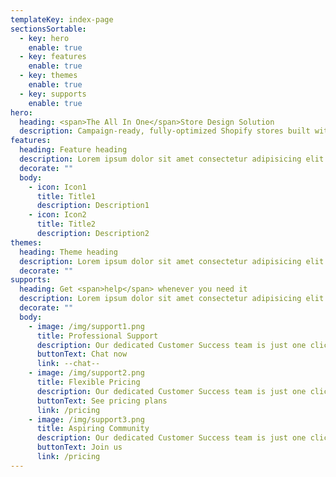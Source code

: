 ```yaml
---
templateKey: index-page
sectionsSortable:
  - key: hero
    enable: true
  - key: features
    enable: true
  - key: themes
    enable: true
  - key: supports
    enable: true
hero:
  heading: <span>The All In One</span>Store Design Solution
  description: Campaign-ready, fully-optimized Shopify stores built with half the time and zero the code.
features:
  heading: Feature heading
  description: Lorem ipsum dolor sit amet consectetur adipisicing elit. Nisi asperiores, dignissimos excepturi eum maxime iusto accusamus facilis, eos dolor, iure quas.
  decorate: ""
  body:
    - icon: Icon1
      title: Title1
      description: Description1
    - icon: Icon2
      title: Title2
      description: Description2
themes:
  heading: Theme heading
  description: Lorem ipsum dolor sit amet consectetur adipisicing elit. Nisi asperiores, dignissimos excepturi eum maxime iusto accusamus facilis, eos dolor, iure quas.
  decorate: ""
supports:
  heading: Get <span>help</span> whenever you need it
  description: Lorem ipsum dolor sit amet consectetur adipisicing elit. Nisi asperiores, dignissimos excepturi eum maxime iusto accusamus facilis, eos dolor, iure quas.
  decorate: ""
  body:
    - image: /img/support1.png
      title: Professional Support
      description: Our dedicated Customer Success team is just one click away to answer all of your questions!
      buttonText: Chat now
      link: --chat--
    - image: /img/support2.png
      title: Flexible Pricing
      description: Our dedicated Customer Success team is just one click away to answer all of your questions!
      buttonText: See pricing plans
      link: /pricing
    - image: /img/support3.png
      title: Aspiring Community
      description: Our dedicated Customer Success team is just one click away to answer all of your questions!
      buttonText: Join us
      link: /pricing
---
```

